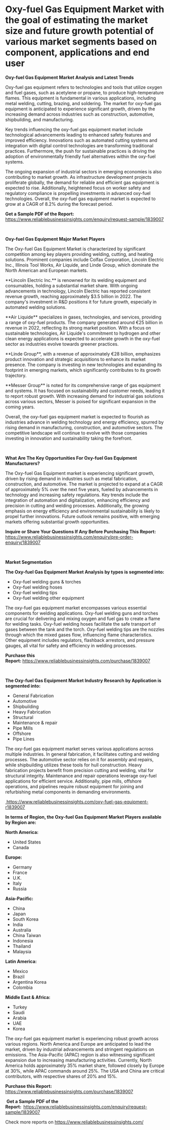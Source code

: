 <p><h1>Oxy-fuel Gas Equipment Market with the goal of estimating the market size and future growth potential of various market segments based on component, applications and end user</h1></p><p><strong>Oxy-fuel Gas Equipment Market Analysis and Latest Trends</strong></p>
<p><p>Oxy-fuel gas equipment refers to technologies and tools that utilize oxygen and fuel gases, such as acetylene or propane, to produce high-temperature flames. This equipment is fundamental in various applications, including metal welding, cutting, brazing, and soldering. The market for oxy-fuel gas equipment is anticipated to experience significant growth, driven by the increasing demand across industries such as construction, automotive, shipbuilding, and manufacturing.</p><p>Key trends influencing the oxy-fuel gas equipment market include technological advancements leading to enhanced safety features and improved efficiency. Innovations such as automated cutting systems and integration with digital control technologies are transforming traditional practices. Furthermore, the push for sustainable practices is driving the adoption of environmentally friendly fuel alternatives within the oxy-fuel systems. </p><p>The ongoing expansion of industrial sectors in emerging economies is also contributing to market growth. As infrastructure development projects proliferate globally, the demand for reliable and efficient gas equipment is expected to rise. Additionally, heightened focus on worker safety and regulatory compliance is propelling investments in advanced oxy-fuel technologies. Overall, the oxy-fuel gas equipment market is expected to grow at a CAGR of 8.2% during the forecast period.</p></p>
<p><strong>Get a Sample PDF of the Report:&nbsp;</strong> <a href="https://www.reliablebusinessinsights.com/enquiry/request-sample/1839007?utm_campaign=2144&utm_medium=2&utm_source=Github&utm_content=ia&utm_term=28022025&utm_id=oxy-fuel-gas-equipment">https://www.reliablebusinessinsights.com/enquiry/request-sample/1839007</a></p>
<p>&nbsp;</p>
<p><strong>Oxy-fuel Gas Equipment Major Market Players</strong></p>
<p><p>The Oxy-fuel Gas Equipment Market is characterized by significant competition among key players providing welding, cutting, and heating solutions. Prominent companies include Colfax Corporation, Lincoln Electric Inc., Illinois Tool Works, Air Liquide, and Linde Group, which dominate the North American and European markets.</p><p>**Lincoln Electric Inc.** is renowned for its welding equipment and consumables, holding a substantial market share. With ongoing advancements in technology, Lincoln Electric has reported consistent revenue growth, reaching approximately $3.5 billion in 2022. The company's investment in R&D positions it for future growth, especially in automated welding solutions.</p><p>**Air Liquide** specializes in gases, technologies, and services, providing a range of oxy-fuel products. The company generated around €25 billion in revenue in 2022, reflecting its strong market position. With a focus on sustainable technologies, Air Liquide's commitment to hydrogen and other clean energy applications is expected to accelerate growth in the oxy-fuel sector as industries evolve towards greener practices.</p><p>**Linde Group**, with a revenue of approximately €28 billion, emphasizes product innovation and strategic acquisitions to enhance its market presence. The company is investing in new technologies and expanding its footprint in emerging markets, which significantly contributes to its growth trajectory.</p><p>**Messer Group** is noted for its comprehensive range of gas equipment and systems. It has focused on sustainability and customer needs, leading it to report robust growth. With increasing demand for industrial gas solutions across various sectors, Messer is poised for significant expansion in the coming years.</p><p>Overall, the oxy-fuel gas equipment market is expected to flourish as industries advance in welding technology and energy efficiency, spurred by rising demand in manufacturing, construction, and automotive sectors. The competitive landscape will continue to evolve with those companies investing in innovation and sustainability taking the forefront.</p></p>
<p>&nbsp;</p>
<p><strong>What Are The Key Opportunities For Oxy-fuel Gas Equipment Manufacturers?</strong></p>
<p><p>The Oxy-fuel Gas Equipment market is experiencing significant growth, driven by rising demand in industries such as metal fabrication, construction, and automotive. The market is projected to expand at a CAGR of approximately 5% over the next five years, fueled by advancements in technology and increasing safety regulations. Key trends include the integration of automation and digitalization, enhancing efficiency and precision in cutting and welding processes. Additionally, the growing emphasis on energy efficiency and environmental sustainability is likely to propel further innovations. Future outlook remains positive, with emerging markets offering substantial growth opportunities.</p></p>
<p><strong>Inquire or Share Your Questions If Any Before Purchasing This Report:</strong> <a href="https://www.reliablebusinessinsights.com/enquiry/pre-order-enquiry/1839007?utm_campaign=2144&utm_medium=2&utm_source=Github&utm_content=ia&utm_term=28022025&utm_id=oxy-fuel-gas-equipment">https://www.reliablebusinessinsights.com/enquiry/pre-order-enquiry/1839007</a></p>
<p>&nbsp;</p>
<p><strong>Market Segmentation</strong></p>
<p><strong>The Oxy-fuel Gas Equipment Market Analysis by types is segmented into:</strong></p>
<p><ul><li>Oxy-fuel welding guns & torches</li><li>Oxy-fuel welding hoses</li><li>Oxy-fuel welding tips</li><li>Oxy-fuel welding other equipment</li></ul></p>
<p><p>The oxy-fuel gas equipment market encompasses various essential components for welding applications. Oxy-fuel welding guns and torches are crucial for delivering and mixing oxygen and fuel gas to create a flame for welding tasks. Oxy-fuel welding hoses facilitate the safe transport of gases between the tank and the torch. Oxy-fuel welding tips are the nozzles through which the mixed gases flow, influencing flame characteristics. Other equipment includes regulators, flashback arrestors, and pressure gauges, all vital for safety and efficiency in welding processes.</p></p>
<p><strong>Purchase this Report:&nbsp;</strong><a href="https://www.reliablebusinessinsights.com/purchase/1839007?utm_campaign=2144&utm_medium=2&utm_source=Github&utm_content=ia&utm_term=28022025&utm_id=oxy-fuel-gas-equipment">https://www.reliablebusinessinsights.com/purchase/1839007</a></p>
<p>&nbsp;</p>
<p><strong>The Oxy-fuel Gas Equipment Market Industry Research by Application is segmented into:</strong></p>
<p><ul><li>General Fabrication</li><li>Automotive</li><li>Shipbuilding</li><li>Heavy Fabrication</li><li>Structural</li><li>Maintenance & repair</li><li>Pipe Mills</li><li>Offshore</li><li>Pipe Lines</li></ul></p>
<p><p>The oxy-fuel gas equipment market serves various applications across multiple industries. In general fabrication, it facilitates cutting and welding processes. The automotive sector relies on it for assembly and repairs, while shipbuilding utilizes these tools for hull construction. Heavy fabrication projects benefit from precision cutting and welding, vital for structural integrity. Maintenance and repair operations leverage oxy-fuel applications for efficient service. Additionally, pipe mills, offshore operations, and pipelines require robust equipment for joining and refurbishing metal components in demanding environments.</p></p>
<p><a href="https://www.reliablebusinessinsights.com/oxy-fuel-gas-equipment-r1839007?utm_campaign=2144&utm_medium=2&utm_source=Github&utm_content=ia&utm_term=28022025&utm_id=oxy-fuel-gas-equipment">&nbsp;https://www.reliablebusinessinsights.com/oxy-fuel-gas-equipment-r1839007</a></p>
<p><strong>In terms of Region, the Oxy-fuel Gas Equipment Market Players available by Region are:</strong></p>
<p>
    <p> <strong> North America: </strong>
        <ul>
            <li>United States</li>
            <li>Canada</li>
        </ul>
        </p> 
    <p> <strong> Europe: </strong>
        <ul>
            <li>Germany</li>
            <li>France</li>
            <li>U.K.</li>
            <li>Italy</li>
            <li>Russia</li>
        </ul>
        </p> 
    <p> <strong> Asia-Pacific: </strong>
        <ul>
            <li>China</li>
            <li>Japan</li>
            <li>South Korea</li>
            <li>India</li>
            <li>Australia</li>
            <li>China Taiwan</li>
            <li>Indonesia</li>
            <li>Thailand</li>
            <li>Malaysia</li>
        </ul>
        </p> 
    <p> <strong> Latin America: </strong>
        <ul>
            <li>Mexico</li>
            <li>Brazil</li>
            <li>Argentina Korea</li>
            <li>Colombia</li>
        </ul>
        </p> 
    <p> <strong> Middle East & Africa: </strong>
        <ul>
            <li>Turkey</li>
            <li>Saudi</li>
            <li>Arabia</li>
            <li>UAE</li>
            <li>Korea</li>
        </ul>
    </p>
    </p>
<p><p>The oxy-fuel gas equipment market is experiencing robust growth across various regions. North America and Europe are anticipated to lead the market, driven by industrial advancements and stringent regulations on emissions. The Asia-Pacific (APAC) region is also witnessing significant expansion due to increasing manufacturing activities. Currently, North America holds approximately 35% market share, followed closely by Europe at 30%, while APAC commands around 25%. The USA and China are critical contributors, with respective shares of 20% and 15%.</p></p>
<p><strong>Purchase this Report: </strong><a href="https://www.reliablebusinessinsights.com/purchase/1839007?utm_campaign=2144&utm_medium=2&utm_source=Github&utm_content=ia&utm_term=28022025&utm_id=oxy-fuel-gas-equipment">https://www.reliablebusinessinsights.com/purchase/1839007</a></p>
<p>&nbsp;<strong>Get a Sample PDF of the Report:&nbsp;&nbsp;</strong><a href="https://www.reliablebusinessinsights.com/enquiry/request-sample/1839007?utm_campaign=2144&utm_medium=2&utm_source=Github&utm_content=ia&utm_term=28022025&utm_id=oxy-fuel-gas-equipment">https://www.reliablebusinessinsights.com/enquiry/request-sample/1839007</a></p>
<p><strong></strong></p>
<p>Check more reports on <a href="https://www.reliablebusinessinsights.com/?utm_campaign=2144&utm_medium=2&utm_source=Github&utm_content=ia&utm_term=28022025&utm_id=oxy-fuel-gas-equipment">https://www.reliablebusinessinsights.com/</a></p>